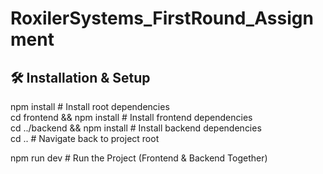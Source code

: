 # RoxilerSystems_FirstRound_Assignment

## 🛠️ Installation & Setup

npm install                     # Install root dependencies  
cd frontend && npm install      # Install frontend dependencies  
cd ../backend && npm install    # Install backend dependencies  
cd ..                           # Navigate back to project root  

npm run dev                     # Run the Project (Frontend & Backend Together)


